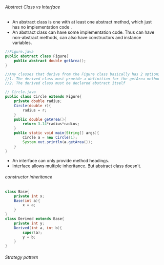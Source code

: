 ###### Abstract Class vs Interface
- An abstract class is one with at least one abstract method, which just has no implementation code .
- An abstract class can have some implementation code. Thus can have non-abstract methods, can also have constructors and instance variables.
```java
//Figure.java
public abstract class Figure{
	public abstract double getArea();
}

//Any classes that derive from the Figure class basically has 2 options: 
//1. The derived class must provide a definition for the getArea method
//2. The derived class must be declared abstract itself

// Circle.java
public class Circle extends Figure{
	private double radius;
	Circle(double r){
		radius = r;
	}
	public double getArea(){
		return 3.14*radius*radius;
	}
	public static void main(String[] args){
		Circle a = new Circle(1);
		System.out.println(a.getArea());
	}
}
```
- An interface can only provide method headings.
- Interface allows multiple inheritance. But abstract class doesn't.

###### constructor inheritance
```java
class Base{
	private int x;
	Base(int a){
		x = a;
	}
}
class Derived extends Base{
	private int y;
	Derived(int a, int b){
		super(a);
		y = b;
	}
}
```


###### Strategy pattern


